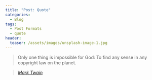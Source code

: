 ```yaml
---
title: "Post: Quote"
categories:
  - Blog
tags:
  - Post Formats
  - quote
header:
  teaser: /assets/images/unsplash-image-1.jpg
---
```


> Only one thing is impossible for God: To find any sense in any copyright law on the planet.
  
> <cite><a href="http://www.brainyquote.com/quotes/quotes/m/marktwain163473.html">Mark Twain</a></cite>